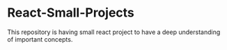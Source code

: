 # React-Small-Projects
This repository is having small react project to have a deep understanding of important concepts.
